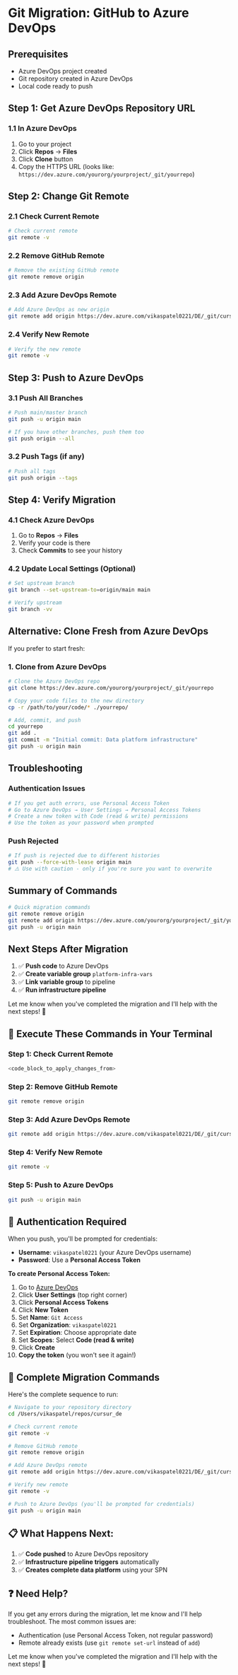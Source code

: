 # Git Migration: GitHub to Azure DevOps

## Prerequisites
- Azure DevOps project created
- Git repository created in Azure DevOps
- Local code ready to push

## Step 1: Get Azure DevOps Repository URL

### 1.1 In Azure DevOps
1. Go to your project
2. Click **Repos** → **Files**
3. Click **Clone** button
4. Copy the HTTPS URL (looks like: `https://dev.azure.com/yourorg/yourproject/_git/yourrepo`)

## Step 2: Change Git Remote

### 2.1 Check Current Remote
```bash
# Check current remote
git remote -v
```

### 2.2 Remove GitHub Remote
```bash
# Remove the existing GitHub remote
git remote remove origin
```

### 2.3 Add Azure DevOps Remote
```bash
# Add Azure DevOps as new origin
git remote add origin https://dev.azure.com/vikaspatel0221/DE/_git/cursur_de
```

### 2.4 Verify New Remote
```bash
# Verify the new remote
git remote -v
```

## Step 3: Push to Azure DevOps

### 3.1 Push All Branches
```bash
# Push main/master branch
git push -u origin main

# If you have other branches, push them too
git push origin --all
```

### 3.2 Push Tags (if any)
```bash
# Push all tags
git push origin --tags
```

## Step 4: Verify Migration

### 4.1 Check Azure DevOps
1. Go to **Repos** → **Files**
2. Verify your code is there
3. Check **Commits** to see your history

### 4.2 Update Local Settings (Optional)
```bash
# Set upstream branch
git branch --set-upstream-to=origin/main main

# Verify upstream
git branch -vv
```

## Alternative: Clone Fresh from Azure DevOps

If you prefer to start fresh:

### 1. Clone from Azure DevOps
```bash
# Clone the Azure DevOps repo
git clone https://dev.azure.com/yourorg/yourproject/_git/yourrepo

# Copy your code files to the new directory
cp -r /path/to/your/code/* ./yourrepo/

# Add, commit, and push
cd yourrepo
git add .
git commit -m "Initial commit: Data platform infrastructure"
git push -u origin main
```

## Troubleshooting

### Authentication Issues
```bash
# If you get auth errors, use Personal Access Token
# Go to Azure DevOps → User Settings → Personal Access Tokens
# Create a new token with Code (read & write) permissions
# Use the token as your password when prompted
```

### Push Rejected
```bash
# If push is rejected due to different histories
git push --force-with-lease origin main
# ⚠️ Use with caution - only if you're sure you want to overwrite
```

## Summary of Commands

```bash
# Quick migration commands
git remote remove origin
git remote add origin https://dev.azure.com/yourorg/yourproject/_git/yourrepo
git push -u origin main
```

## Next Steps After Migration

1. ✅ **Push code** to Azure DevOps
2. ✅ **Create variable group** `platform-infra-vars`
3. ✅ **Link variable group** to pipeline
4. ✅ **Run infrastructure pipeline**

Let me know when you've completed the migration and I'll help with the next steps! 🚀 

## 🎯 **Execute These Commands in Your Terminal**

### **Step 1: Check Current Remote**
```bash
<code_block_to_apply_changes_from>
```

### **Step 2: Remove GitHub Remote**
```bash
git remote remove origin
```

### **Step 3: Add Azure DevOps Remote**
```bash
git remote add origin https://dev.azure.com/vikaspatel0221/DE/_git/cursur_de
```

### **Step 4: Verify New Remote**
```bash
git remote -v
```

### **Step 5: Push to Azure DevOps**
```bash
git push -u origin main
```

## 🔐 **Authentication Required**

When you push, you'll be prompted for credentials:
- **Username**: `vikaspatel0221` (your Azure DevOps username)
- **Password**: Use a **Personal Access Token**

**To create Personal Access Token:**
1. Go to [Azure DevOps](https://dev.azure.com/vikaspatel0221/DE)
2. Click **User Settings** (top right corner)
3. Click **Personal Access Tokens**
4. Click **New Token**
5. Set **Name**: `Git Access`
6. Set **Organization**: `vikaspatel0221`
7. Set **Expiration**: Choose appropriate date
8. Set **Scopes**: Select **Code (read & write)**
9. Click **Create**
10. **Copy the token** (you won't see it again!)

## 🚀 **Complete Migration Commands**

Here's the complete sequence to run:

```bash
# Navigate to your repository directory
cd /Users/vikaspatel/repos/cursur_de

# Check current remote
git remote -v

# Remove GitHub remote
git remote remove origin

# Add Azure DevOps remote
git remote add origin https://dev.azure.com/vikaspatel0221/DE/_git/cursur_de

# Verify new remote
git remote -v

# Push to Azure DevOps (you'll be prompted for credentials)
git push -u origin main
```

## 📋 **What Happens Next:**

1. ✅ **Code pushed** to Azure DevOps repository
2. ✅ **Infrastructure pipeline triggers** automatically
3. ✅ **Creates complete data platform** using your SPN

## ❓ **Need Help?**

If you get any errors during the migration, let me know and I'll help troubleshoot. The most common issues are:
- Authentication (use Personal Access Token, not regular password)
- Remote already exists (use `git remote set-url` instead of `add`)

Let me know when you've completed the migration and I'll help with the next steps! 🚀 